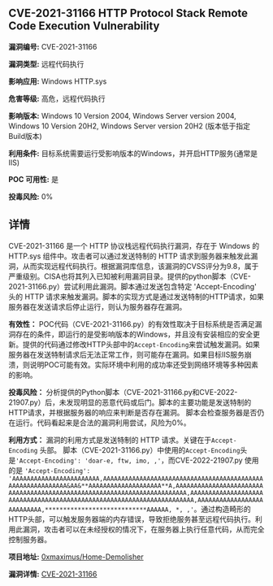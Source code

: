 ## CVE-2021-31166 HTTP Protocol Stack Remote Code Execution Vulnerability

**漏洞编号:** CVE-2021-31166

**漏洞类型:** 远程代码执行

**影响应用:** Windows HTTP.sys

**危害等级:** 高危，远程代码执行

**影响版本:** Windows 10 Version 2004, Windows Server version 2004, Windows 10 Version 20H2, Windows Server version 20H2 (版本低于指定Build版本)

**利用条件:** 目标系统需要运行受影响版本的Windows，并开启HTTP服务(通常是IIS)

**POC 可用性:** 是

**投毒风险:** 0%

## 详情

CVE-2021-31166 是一个 HTTP 协议栈远程代码执行漏洞，存在于 Windows 的 HTTP.sys 组件中。攻击者可以通过发送特制的 HTTP 请求到服务器来触发此漏洞，从而实现远程代码执行。根据漏洞库信息，该漏洞的CVSS评分为9.8，属于严重级别。CISA也将其列入已知被利用漏洞目录。提供的python脚本（CVE-2021-31166.py）尝试利用此漏洞。脚本通过发送包含特定 'Accept-Encoding' 头的 HTTP 请求来触发漏洞。脚本的实现方式是通过发送特制的HTTP请求，如果服务器在发送请求后停止运行，则认为服务器存在漏洞。

**有效性：**  POC代码（CVE-2021-31166.py）的有效性取决于目标系统是否满足漏洞存在的条件，即运行的是受影响版本的Windows，并且没有安装相应的安全更新。提供的代码通过修改HTTP头部中的`Accept-Encoding`来尝试触发漏洞。如果服务器在发送特制请求后无法正常工作，则可能存在漏洞。如果目标IIS服务崩溃，则说明POC可能有效。实际环境中利用的成功率还受到网络环境等多种因素的影响。

**投毒风险：**  分析提供的Python脚本（CVE-2021-31166.py和CVE-2022-21907.py）后，未发现明显的恶意代码或后门。脚本的主要功能是发送特制的HTTP请求，并根据服务器的响应来判断是否存在漏洞。 脚本会检查服务器是否仍在运行。代码看起来是合法的漏洞利用尝试，风险为0%。

**利用方式：**  漏洞的利用方式是发送特制的 HTTP 请求。关键在于`Accept-Encoding` 头部。 脚本（CVE-2021-31166.py）中使用的`Accept-Encoding`头是`'Accept-Encoding': 'doar-e, ftw, imo, ,'`，而CVE-2022-21907.py 使用的是 `'Accept-Encoding': 'AAAAAAAAAAAAAAAAAAAAAAAA,AAAAAAAAAAAAAAAAAAAAAAAAAAAAAAAAAAAAAAAAAAAAAAAAAAAAAAAAAAAA&AA&**AAAAAAAAAAAAAAAAAAAA**A,AAAAAAAAAAAAAAAAAAAAAAAAAAAAAAAAAAAAAAAAAAAAAAAAAAAAAAAAAAAAAAAAAAAAAAAAA,AAAAAAAAAAAAAAAAAAAAAAAAAAAAAAAAAAAAAAAAAAAAAAAAAAAAAAAAAAAAAAAAAAAAAAA,AAAAAAAAAAAAAAAAAAAAAAAAAAA,****************************AAAAAA, *, ,'`。通过构造畸形的HTTP头部，可以触发服务器端的内存错误，导致拒绝服务甚至远程代码执行。利用此漏洞，攻击者可以在未经授权的情况下，在服务器上执行任意代码，从而完全控制服务器。

**项目地址:** [0xmaximus/Home-Demolisher](https://github.com/0xmaximus/Home-Demolisher)

**漏洞详情:** [CVE-2021-31166](https://nvd.nist.gov/vuln/detail/CVE-2021-31166)